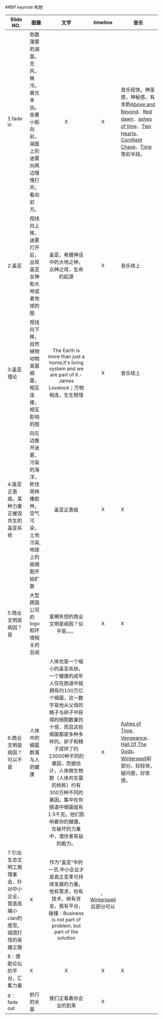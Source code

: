 ##BP keynote 构想

Slide NO.|图像 | 文字 | timeline |音乐
----|-----|:----:| :----:|----- 
1:fade in|弥散薄雾的湖面，无风，微冷。晨光未出。坐着小船向前，湖面上的迷雾向两边慢慢打开。看向前方。|X|X|音乐轻快，神圣感，神秘感，有余韵[Above and Beyond](http://music.163.com/song?id=26902555)、[Red dawn](http://music.163.com/song?id=36924524)、[ashes of time](http://music.163.com/song?id=36586631)、[Two Hearts](http://music.163.com/song?id=38391329)、[Cornfield Chase](http://music.163.com/song?id=29734857)、[Time](http://music.163.com/song?id=1426503)等前半段。
2:盖亚|视线向上移，迷雾打开后，出现盖亚女神和大地或者地球的图|盖亚，希腊神话中的大地之神，众神之母，生命的起源|X|音乐续上
3:盖亚理论|视线向下移，自然植物动物真菌细菌，相互连接，相互影响的图|The Earth is more than just a home,it's living system and we are part of it.-James Lovelock；万物相连，生生相惜|X|音乐续上
4:盖亚正患癌。某种力量正摧毁共生的盖亚系统|向左边推开迷雾，污染的海洋，砍伐雨林橡胶林，空气污染，土地污染,地球上的癌细胞开始扩散|盖亚正患癌|X|X|音乐开始鼓点转折，急迫，压抑
5:商业文明是病因？是|大型跨国公司的logo和环境相关的丑闻|蛮横失控的商业文明是病因？似乎是。。。|X|X|音乐开始鼓点转折，急迫，压抑
6:商业文明是病因？可以不是|人体中的细菌群落与人的健康|人体也是一个缩小的盖亚系统。一个健康的成年人仅在肠道中就拥有约100万亿个细菌，这一数字是他从父母的精子与卵子中获得的细胞数量的十倍，而且这些细菌都是多种多样的。卵子和精子提供了约23000种不同的基因，而据估计，人体微生物群（人体共生菌的统称）约有300万种不同的基因。集中在你肠道中细菌就有1.5千克。他们影响着你的健康。在破坏的力量中，潜伏者有益的能力。|X|[Ashes of Time](http://music.163.com/song?id=36586631)、[Vengeance](http://music.163.com/song?id=41630474)、[Hall Of The Gods](http://music.163.com/song?id=34152209)、[Winterspell](http://music.163.com/song?id=27032787)前部分。较轻快，疑问感，好奇感。
7:引出生态文明工商理事会，针对中小企业，营造高端小clan的感觉，组团打怪的英雄之路|X|作为“盖亚”中的一员,中小企业才是真正变革可持续发展的力量。他有需求，你有技术，她有资金，我有平台，碰撞：Business is not part of problem, but part of the solution|、[Winterspell](http://music.163.com/song?id=27032787)后部分可以
8：借助论坛的平台，汇集力量|X|X|X|X
9：fade out|航行的水面|我们正看着你企业的到来|X

